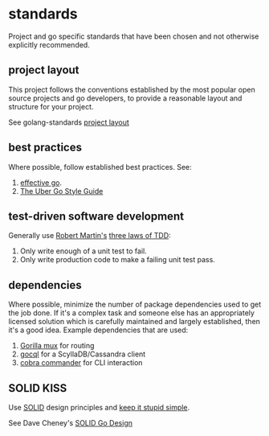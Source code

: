 # standards #

Project and go specific standards that have been chosen and not otherwise
explicitly recommended.

## project layout ##

This project follows the conventions established by the most popular open source
projects and go developers, to provide a reasonable layout and structure for
your project.

See golang-standards [project layout](https://github.com/golang-standards/project-layout)

## best practices ##

Where possible, follow established best practices.  See:

  1. [effective go](https://golang.org/doc/effective_go.html).
  2. [The Uber Go Style Guide](https://github.com/uber-go/guide)

## test-driven software development ##

Generally use [Robert Martin's](https://en.wikipedia.org/wiki/Robert_C._Martin) [three laws of TDD](https://www.youtube.com/watch?v=qkblc5WRn-U):

  1. Only write enough of a unit test to fail.
  2. Only write production code to make a failing unit test pass.

## dependencies ##

Where possible, minimize the number of package dependencies used to get the job
done.  If it's a complex task and someone else has an appropriately licensed
solution which is carefully maintained and largely established, then it's
a good idea.  Example dependencies that are used:

  1. [Gorilla mux](https://github.com/gorilla/mux) for routing
  2. [gocql](https://github.com/gocql/gocql) for a ScyllaDB/Cassandra client
  3. [cobra commander](https://github.com/spf13/cobra) for CLI interaction

## SOLID KISS ##

Use [SOLID](https://en.wikipedia.org/wiki/SOLID) design principles and [keep it stupid simple](https://en.wikipedia.org/wiki/KISS_principle).

See Dave Cheney's [SOLID Go Design](https://dave.cheney.net/2016/08/20/solid-go-design)
